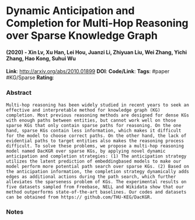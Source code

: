 # Dynamic Anticipation and Completion for Multi-Hop Reasoning over Sparse Knowledge Graph
#### (2020) - Xin Lv, Xu Han, Lei Hou, Juanzi Li, Zhiyuan Liu, Wei Zhang, Yichi Zhang, Hao Kong, Suhui Wu
**Link**: http://arxiv.org/abs/2010.01899
**DOI**: 
**Code/Link**:
**Tags**: #paper #KG/Sparse
**Rating**:

### Abstract

```
Multi-hop reasoning has been widely studied in recent years to seek an effective and interpretable method for knowledge graph (KG) completion. Most previous reasoning methods are designed for dense KGs with enough paths between entities, but cannot work well on those sparse KGs that only contain sparse paths for reasoning. On the one hand, sparse KGs contain less information, which makes it difficult for the model to choose correct paths. On the other hand, the lack of evidential paths to target entities also makes the reasoning process difficult. To solve these problems, we propose a multi-hop reasoning model named DacKGR over sparse KGs, by applying novel dynamic anticipation and completion strategies: (1) The anticipation strategy utilizes the latent prediction of embeddingbased models to make our model perform more potential path search over sparse KGs. (2) Based on the anticipation information, the completion strategy dynamically adds edges as additional actions during the path search, which further alleviates the sparseness problem of KGs. The experimental results on five datasets sampled from Freebase, NELL and Wikidata show that our method outperforms state-of-the-art baselines. Our codes and datasets can be obtained from https:// github.com/THU-KEG/DacKGR.
```

### Notes

